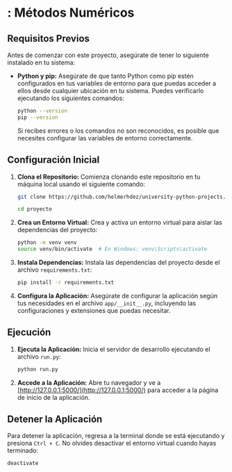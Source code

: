# : Métodos Numéricos

## Requisitos Previos

Antes de comenzar con este proyecto, asegúrate de tener lo siguiente instalado en tu sistema:

- **Python y pip:** Asegúrate de que tanto Python como pip estén configurados en tus variables de entorno para que puedas acceder a ellos desde cualquier ubicación en tu sistema. Puedes verificarlo ejecutando los siguientes comandos:

    ```sh
    python --version
    pip --version
    ```

    Si recibes errores o los comandos no son reconocidos, es posible que necesites configurar las variables de entorno correctamente.


## Configuración Inicial

1. **Clona el Repositorio:** Comienza clonando este repositorio en tu máquina local usando el siguiente comando:

    ```sh
    git clone https://github.com/helmerhdez/university-python-projects.git
    
    cd proyecto
    ```

2. **Crea un Entorno Virtual:** Crea y activa un entorno virtual para aislar las dependencias del proyecto:

    ```sh
    python -m venv venv
    source venv/bin/activate  # En Windows: venv\Scripts\activate
    ```

3. **Instala Dependencias:** Instala las dependencias del proyecto desde el archivo `requirements.txt`:

    ```sh
    pip install -r requirements.txt
    ```

4. **Configura la Aplicación:** Asegúrate de configurar la aplicación según tus necesidades en el archivo `app/__init__.py`, incluyendo las configuraciones y extensiones que puedas necesitar.

## Ejecución

1. **Ejecuta la Aplicación:** Inicia el servidor de desarrollo ejecutando el archivo `run.py`:

    ```sh
    python run.py
    ```

2. **Accede a la Aplicación:** Abre tu navegador y ve a [http://127.0.0.1:5000/](http://127.0.0.1:5000/) para acceder a la página de inicio de la aplicación.

## Detener la Aplicación

Para detener la aplicación, regresa a la terminal donde se está ejecutando y presiona `Ctrl + C`. No olvides desactivar el entorno virtual cuando hayas terminado:

```sh
deactivate

